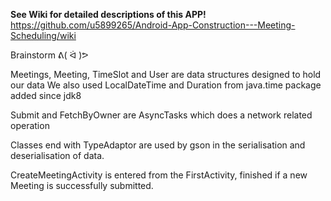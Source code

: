 **See Wiki for detailed descriptions of this APP!**
https://github.com/u5899265/Android-App-Construction---Meeting-Scheduling/wiki


Brainstorm ᕕ( ᐛ )ᕗ

Meetings, Meeting, TimeSlot and User are data structures designed to hold our data
We also used LocalDateTime and Duration from java.time package added since jdk8

Submit and FetchByOwner are AsyncTasks which does a network related operation

Classes end with TypeAdaptor are used by gson in the serialisation and deserialisation of data.

CreateMeetingActivity is entered from the FirstActivity, finished if a new Meeting is successfully submitted.
